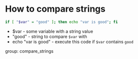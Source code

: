 # How to compare strings

```bash
if [ "$var" = "good" ]; then echo "var is good"; fi
```

- $var - some variable with a string value
- "good" - string to compare ```$var``` with
- echo "var is good" - execute this code if ```$var``` contains ```good```

group: compare_strings
